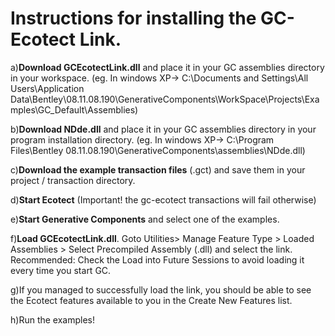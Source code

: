 # Instructions for installing the GC-Ecotect Link. #

a)**Download GCEcotectLink.dll** and place it in your GC assemblies directory in your workspace. (eg. In windows XP-> C:\Documents and Settings\All Users\Application Data\Bentley\08.11.08.190\GenerativeComponents\WorkSpace\Projects\Examples\GC\_Default\Assemblies)

b)**Download NDde.dll** and place it in your GC assemblies directory in your program installation directory.
(eg. In windows XP-> C:\Program Files\Bentley 08.11.08.190\GenerativeComponents\assemblies\NDde.dll)

c)**Download the example transaction files** (.gct) and save them in your project / transaction directory.

d)**Start Ecotect** (Important! the gc-ecotect transactions will fail otherwise)

e)**Start Generative Components** and select one of the examples.

f)**Load GCEcotectLink.dll**. Goto Utilities> Manage Feature Type > Loaded Assemblies > Select Precompiled Assembly (.dll) and select the link.
Recommended: Check the Load into Future Sessions to avoid loading it every time you start GC.

g)If you managed to successfully load the link, you should be able to see the Ecotect features available to you in the Create New Features list.

h)Run the examples!